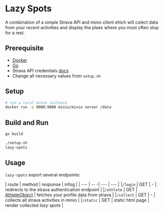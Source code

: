 # Lazy Spots
A combination of a simple Strava API and minio client ehich will colect data from your recent activities and display the plaes where you most often stop for a rest.

## Prerequisite 
 - [Docker](https://www.docker.com/get-started)
 - [Go](https://golang.org/)
 - Strava API credentials [docs](https://developers.strava.com/)
 - Change all necessary values from `setup.sh`

## Setup
```sh
# run a local minio instance
docker run -p 9000:9000 minio/minio server /data
```

## Build and Run
```sh
go build

./setup.sh
lazy-spots
```

## Usage
`lazy-spots` export several endpoints:

| route | method | response | infog |
| --- | -- -| --- | --- |
|`/login` | GET | - | redirects to the strava authentication endpoint |
|`/athlete` | GET | [AthleteObject](https://developers.strava.com/docs/reference/#api-Athletes) | fetches your profile data from strava |
|`/collect` | GET | - | collects all strava activities in minio |
|`/static` | GET | static html page | render collected _lazy spots_ |